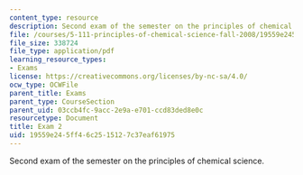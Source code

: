 ```yaml
---
content_type: resource
description: Second exam of the semester on the principles of chemical science.
file: /courses/5-111-principles-of-chemical-science-fall-2008/19559e245ff46c2515127c37eaf61975_Exam2_FA08.pdf
file_size: 338724
file_type: application/pdf
learning_resource_types:
- Exams
license: https://creativecommons.org/licenses/by-nc-sa/4.0/
ocw_type: OCWFile
parent_title: Exams
parent_type: CourseSection
parent_uid: 03ccb4fc-9acc-2e9a-e701-ccd83ded8e0c
resourcetype: Document
title: Exam 2
uid: 19559e24-5ff4-6c25-1512-7c37eaf61975
---
```

Second exam of the semester on the principles of chemical science.